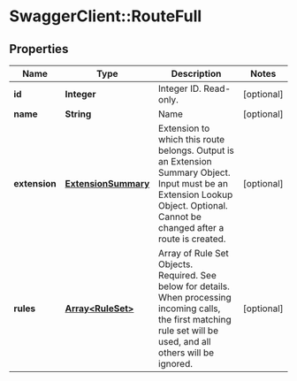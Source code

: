 # SwaggerClient::RouteFull

## Properties
Name | Type | Description | Notes
------------ | ------------- | ------------- | -------------
**id** | **Integer** | Integer ID. Read-only. | [optional] 
**name** | **String** | Name | [optional] 
**extension** | [**ExtensionSummary**](ExtensionSummary.md) | Extension to which this route belongs. Output is an Extension Summary Object. Input must be an Extension Lookup Object. Optional. Cannot be changed after a route is created. | [optional] 
**rules** | [**Array&lt;RuleSet&gt;**](RuleSet.md) | Array of Rule Set Objects. Required. See below for details. When processing incoming calls, the first matching rule set will be used, and all others will be ignored. | [optional] 


